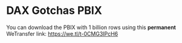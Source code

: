 # DAX Gotchas PBIX

You can download the PBIX with 1 billion rows using this **permanent** WeTransfer link: https://we.tl/t-0CMG3IPcH6